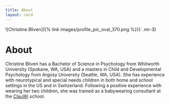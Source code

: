 ```yaml
---
title: About
layout: card
---
```


<div class="media" markdown="1">

![Christine Bliven]({% link images/profile_pic_oval_370.png %}){: .mr-3}

<div class="media-body" markdown="1">

# About
Christine Bliven has a Bachelor of Science in Psychology from Whitworth University (Spokane, WA, USA) and a masters in Child and Developmental Psychology from Argosy University (Seattle, WA, USA). She has experience with neurotypical and special needs children in both home and school settings in the US and in Switzerland. Following a positive experience with wearing her two children, she was trained as a babywearing consultant at the [ClauWi](http://clauwi.ch/) school.

<!-- TODO: ASL/Signing Time experience, german translation -->

</div>
</div>

